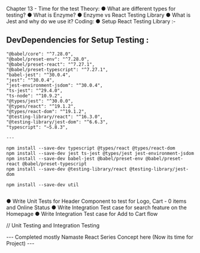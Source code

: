 Chapter 13 - Time for the test
Theory:
● What are different types for testing?
● What is Enzyme?
● Enzyme vs React Testing Library
● What is Jest and why do we use it?
Coding:
● Setup React Testing Library :-

## DevDependencies for Setup Testing :

```
"@babel/core": "^7.28.0",
"@babel/preset-env": "^7.28.0",
"@babel/preset-react": "^7.27.1",
"@babel/preset-typescript": "^7.27.1",
"babel-jest": "^30.0.4",
"jest": "^30.0.4",
"jest-environment-jsdom": "^30.0.4",
"ts-jest": "^29.4.0",
"ts-node": "^10.9.2",
"@types/jest": "^30.0.0",
"@types/react": "^19.1.2",
"@types/react-dom": "^19.1.2",
"@testing-library/react": "^16.3.0",
"@testing-library/jest-dom": "^6.6.3",
"typescript": "~5.8.3",

---

npm install --save-dev typescript @types/react @types/react-dom
npm install --save-dev jest ts-jest @types/jest jest-environment-jsdom
npm install --save-dev babel-jest @babel/preset-env @babel/preset-react @babel/preset-typescript
npm install --save-dev @testing-library/react @testing-library/jest-dom

npm install --save-dev util


```

● Write Unit Tests for Header Component to test for Logo, Cart - 0 items and
Online Status
● Write Integration Test case for search feature on the Homepage
● Write Integration Test case for Add to Cart flow

// Unit Testing and Integration Testing

--- Completed mostly Namaste React Series Concept here (Now its time for Project) ---
